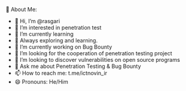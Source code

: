 💫 About Me:

- 👋 Hi, I’m @rasgari
- 👀 I’m interested in penetration test
- 🌱 I’m currently learning
- 🚀 Always exploring and learning.
- 🔭 I’m currently working on Bug Bounty
- 💞️ I’m looking for the cooperation of penetration testing project
- 🤝 I’m looking to discover vulnerabilities on open source programs
- 💬 Ask me about Penetration Testing & Bug Bounty
- 📫 How to reach me: t.me/ictnovin_ir
- 😄 Pronouns: He/Him


<!---
rasgari/rasgari is a ✨ special ✨ repository because its `README.md` (this file) appears on your GitHub profile.
You can click the Preview link to take a look at your changes.
--->
